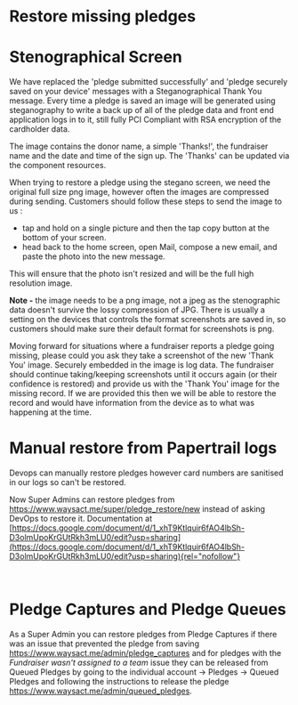# Restore missing pledges

# Stenographical Screen

We have replaced the 'pledge submitted successfully' and \'pledge
securely saved on your device' messages with a Steganographical Thank
You message. Every time a pledge is saved an image will be generated
using steganography to write a back up of all of the pledge data and
front end application logs in to it, still fully PCI Compliant with RSA
encryption of the cardholder data.

The image contains the donor name, a simple \'Thanks!', the fundraiser
name and the date and time of the sign up. The \'Thanks\' can be updated
via the component resources.

When trying to restore a pledge using the stegano screen, we need the
original full size png image, however often the images are compressed
during sending. Customers should follow these steps to send the image to
us :

-   tap and hold on a single picture and then the tap copy button at the
    bottom of your screen.
-   head back to the home screen, open Mail, compose a new email, and
    paste the photo into the new message.

This will ensure that the photo isn\'t resized and will be the full high
resolution image.

**Note -** the image needs to be a png image, not a jpeg as the
stenographic data doesn't survive the lossy compression of JPG. There is
usually a setting on the devices that controls the format screenshots
are saved in, so customers should make sure their default format for
screenshots is png.

Moving forward for situations where a fundraiser reports a pledge going
missing, please could you ask they take a screenshot of the new \'Thank
You\' image. Securely embedded in the image is log data. The fundraiser
should continue taking/keeping screenshots until it occurs again (or
their confidence is restored) and provide us with the \'Thank You\'
image for the missing record. If we are provided this then we will be
able to restore the record and would have information from the device as
to what was happening at the time.

# Manual restore from Papertrail logs

Devops can manually restore pledges however card numbers are sanitised
in our logs so can\'t be restored.

Now Super Admins can restore pledges from
<https://www.waysact.me/super/pledge_restore/new> instead of asking
DevOps to restore it. Documentation at
[https://docs.google.com/document/d/1_xhT9Ktlquir6fAO4lbSh-D3olmUpoKrGUtRkh3mLU0/edit?usp=sharing](https://docs.google.com/document/d/1_xhT9Ktlquir6fAO4lbSh-D3olmUpoKrGUtRkh3mLU0/edit?usp=sharing){rel="nofollow"}

 

# Pledge Captures and Pledge Queues

As a Super Admin you can restore pledges from Pledge Captures if there
was an issue that prevented the pledge from saving
<https://www.waysact.me/admin/pledge_captures> and for pledges with the
*Fundraiser wasn\'t assigned to a team* issue they can be released from
Queued Pledges by going to the individual account -\> Pledges -\> Queued
Pledges and following the instructions to release the pledge
<https://www.waysact.me/admin/queued_pledges>.
